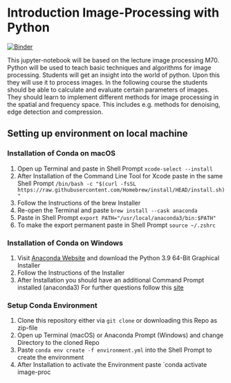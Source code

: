 # Introduction Image-Processing with Python
[![Binder](https://mybinder.org/badge_logo.svg)](https://mybinder.org/v2/gh/johnny-vo/image-proc-binder/main?labpath=notebooks%2Findex.ipynb)

This jupyter-notebook will be based on the lecture image processing M70. Python will be used to teach basic techniques and algorithms for image processing. Students will get an insight into the world of python. Upon this they will use it to process images.
In the following course the students should be able to calculate and evaluate certain parameters of images. They should learn to implement different methods for image processing in the spatial and frequency space. 
This includes e.g. methods for denoising, edge detection and compression. 

## Setting up environment on local machine 
### Installation of Conda on macOS
1. Open up Terminal and paste in Shell Prompt `xcode-select --install`
2. After Installation of the Command Line Tool for Xcode paste in the same Shell Prompt `/bin/bash -c "$(curl -fsSL https://raw.githubusercontent.com/Homebrew/install/HEAD/install.sh)"`
3. Follow the Instructions of the brew Installer
4. Re-open the Terminal and paste `brew install --cask anaconda`
5. Paste in Shell Prompt `export PATH="/usr/local/anaconda3/bin:$PATH"`
6. To make the export permanent paste in Shell Prompt `source ~/.zshrc`


### Installation of Conda on Windows
1. Visit [Anaconda Website](https://www.anaconda.com/products/distribution#windows) and download the Python 3.9 64-Bit Graphical Installer
2. Follow the Instructions of the Installer
3. After Installation you should have an additional Command Prompt installed (anaconda3) 
For further questions follow this [site](https://medium.com/@GalarnykMichael/install-python-anaconda-on-windows-2020-f8e188f9a63d)

### Setup Conda Environment 
1. Clone this repository either via `git clone` or downloading this Repo as zip-file
2. Open up Terminal (macOS) or Anaconda Prompt (Windows) and change Directory to the cloned Repo
3. Paste `conda env create -f environment.yml` into the Shell Prompt to create the environment
4. After Installation to activate the Environment paste `conda activate image-proc





